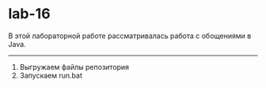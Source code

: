 # lab-16
В этой лабораторной работе рассматривалась работа с обощениями в Java.
_______________________________________________________________________________________________________________________________________
1) Выгружаем файлы репозитория
2) Запускаем run.bat
